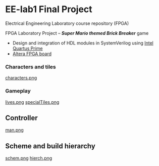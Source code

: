 # EE-lab1 Final Project
Electrical Engineering Laboratory course repository (FPGA)

FPGA Laboratory Project – ***Super Mario themed Brick Breaker*** game	
  - Design and integration of HDL modules in SystemVerilog using [Intel Quartus Prime](https://www.intel.com/content/www/us/en/software/programmable/quartus-prime/overview.html)
  - [Altera FPGA board](https://www.terasic.com.tw/cgi-bin/page/archive.pl?Language=English&No=1081)

### Characters and tiles
[characters.png](https://github.com/joannj35/super-mario-brick-breaker/blob/main/gamePlayPictures/characters.png?raw=true)

### Gameplay
[lives.png](https://github.com/joannj35/super-mario-brick-breaker/blob/main/gamePlayPictures/lives.png?raw=true)
[specialTiles.png](https://github.com/joannj35/super-mario-brick-breaker/blob/main/gamePlayPictures/specialTiles.png?raw=true)

## Controller
[man.png](https://github.com/joannj35/super-mario-brick-breaker/blob/main/gamePlayPictures/man.png?raw=true)

## Scheme and build hierarchy
[schem.png](https://github.com/joannj35/super-mario-brick-breaker/blob/main/gamePlayPictures/schem.png?raw=true)
[hierch.png](https://github.com/joannj35/super-mario-brick-breaker/blob/main/gamePlayPictures/hierch.png?raw=true)
